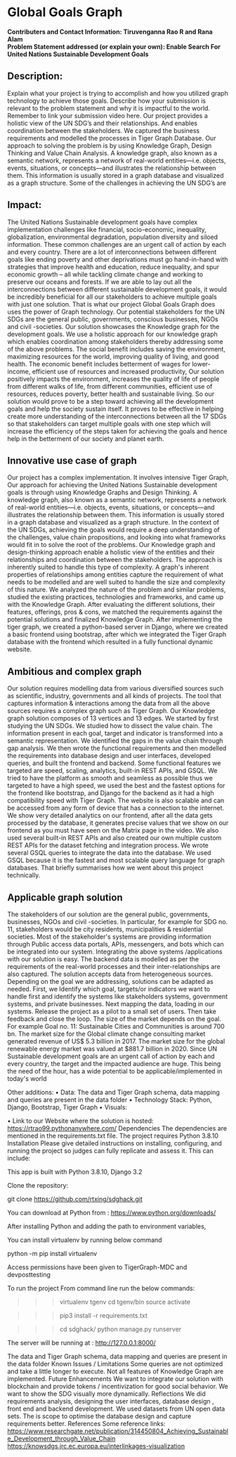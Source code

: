 # Global Goals Graph
**Contributers and Contact Information: Tiruvenganna Rao R and Rana Alam**
<br>
**Problem Statement addressed (or explain your own): Enable Search For United Nations Sustainable Development Goals**

## Description:
Explain what your project is trying to accomplish and how you utilized graph technology to achieve those goals. Describe how your submission is relevant to the problem statement and why it is impactful to the world. Remember to link your submission video here.
Our project provides a holistic view of the UN SDG’s and their relationships.
And enables coordination between the stakeholders.
We captured the business requirements and modelled the processes in Tiger Graph Database. Our approach to solving the problem is by using Knowledge Graph, Design Thinking and Value Chain Analysis.  A knowledge graph, also known as a semantic network, represents a network of real-world entities—i.e. objects, events, situations, or concepts—and illustrates the relationship between them. This information is usually stored in a graph database and visualized as a graph structure.
Some of the challenges in achieving the UN SDG’s are 

## Impact:
The United Nations Sustainable development goals have complex implementation challenges like financial, socio-economic, inequality, globalization, environmental degradation, population diversity and siloed information. These common challenges are an urgent call of action by each and every country. There are a lot of interconnections between different goals like ending poverty and other deprivations must go hand-in-hand with strategies that improve health and education, reduce inequality, and spur economic growth – all while tackling climate change and working to preserve our oceans and forests. If we are able to lay out all the interconnections between different sustainable development goals, it would be incredibly beneficial for all our stakeholders to achieve multiple goals with just one solution. That is what our project Global Goals Graph does uses the power of Graph technology. Our potential stakeholders for the UN SDGs are the general public, governments, conscious businesses, NGOs and civil -societies. Our solution showcases the Knowledge graph for the development goals. We use a holistic approach for our knowledge graph which enables coordination among stakeholders thereby addressing some of the above problems.
The social benefit includes saving the environment, maximizing resources for the world, improving quality of living, and good health. The economic benefit includes betterment of wages for lower-income, efficient use of resources and increased productivity, Our solution positively impacts the environment, increases the quality of life of people from different walks of life, from different communities, efficient use of resources, reduces poverty, better health and sustainable living. So our solution would prove to be a step toward achieving all the development goals and help the society sustain itself. It proves to be effective in helping create more understanding of the interconnections between all the 17 SDGs so that stakeholders can target multiple goals with one step which will increase the efficiency of the steps taken for achieving the goals and hence help in the betterment of our society and planet earth.

## Innovative use case of graph
Our project has a complex implementation. It involves intensive Tiger Graph, Our approach for achieving the United Nations Sustainable development goals is through using Knowledge Graphs and Design Thinking. A knowledge graph, also known as a semantic network, represents a network of real-world entities—i.e. objects, events, situations, or concepts—and illustrates the relationship between them. This information is usually stored in a graph database and visualized as a graph structure.
In the context of the UN SDGs, achieving the goals would require a deep understanding of the challenges, value chain propositions, and looking into what frameworks would fit in to solve the root of the problems. Our Knowledge graph and design-thinking approach enable a holistic view of the entities and their relationships and coordination between the stakeholders. The approach is inherently suited to handle this type of complexity.
A graph's inherent properties of relationships among entities capture the requirement of what needs to be modelled and are well suited to handle the size and complexity of this nature. We analyzed the nature of the problem and similar problems, studied the existing practices, technologies and frameworks, and came up with the Knowledge Graph. After evaluating the different solutions, their features, offerings, pros & cons, we matched the requirements against the potential solutions and finalized Knowledge Graph. After implementing the tiger graph, we created a python-based server in Django, where we created a basic frontend using bootstrap, after which we integrated the Tiger Graph database with the frontend which resulted in a fully functional dynamic website. 

## Ambitious and complex graph
Our solution requires modelling data from various diversified sources such as scientific, industry, governments and all kinds of projects. The tool that captures information & interactions among the data from all the above sources requires a complex graph such as Tiger Graph. Our Knowledge graph solution composes of 13 vertices and 13 edges. We started by first studying the UN SDGs. We studied how to dissect the value chain. The information present in each goal, target and indicator is transformed into a semantic representation. We identified the gaps in the value chain through gap analysis. We then wrote the functional requirements and then modelled the requirements into database design and user interfaces, developed queries, and built the frontend and backend.
Some functional features we targeted are speed, scaling, analytics, built-in REST APIs, and GSQL. We tried to have the platform as smooth and seamless as possible thus we targeted to have a high speed, we used the best and the fastest options for the frontend like bootstrap, and Django for the backend as it had a high compatibility speed with Tiger Graph. The website is also scalable and can be accessed from any form of device that has a connection to the internet. We show very detailed analytics on our frontend, after all the data gets processed by the database, it generates precise values that we show on our frontend as you must have seen on the Matrix page in the video. We also used several built-in REST APIs and also created our own multiple custom REST APIs for the dataset fetching and integration process. We wrote several GSQL queries to integrate the data into the database. We used GSQL because it is the fastest and most scalable query language for graph databases. That briefly summarises how we went about this project technically.

## Applicable graph solution
The stakeholders of our solution are the general public, governments, businesses, NGOs and civil -societies. In particular, for example for SDG no. 11, stakeholders would be city residents, municipalities & residential societies. Most of the stakeholder's systems are providing information through Public access data portals, APIs, messengers, and bots which can be integrated into our system. Integrating the above systems /applications with our solution is easy. The backend data is modelled as per the requirements of the real-world processes and their inter-relationships are also captured. The solution accepts data from heterogeneous sources. Depending on the goal we are addressing, solutions can be adapted as needed. First, we Identify which goal, targets/or indicators we want to handle first and identify the systems like stakeholders systems, government systems, and private businesses. Next mapping the data, loading in our systems. Release the project as a pilot to a small set of users. Then take feedback and close the loop.
The size of the market depends on the goal. For example Goal no. 11: Sustainable Cities and Communities is around 700 bn. The market size for the Global climate change consulting market generated revenue of US$ 5.3 billion in 2017. The market size for the global renewable energy market was valued at $881.7 billion in 2020. Since UN Sustainable development goals are an urgent call of action by each and every country, the target and the impacted audience are huge. This being the need of the hour, has a wide potential to be applicable/implemented in today's world

Other additions:
•	Data: The data and Tiger Graph schema, data mapping and queries are present in the data folder
•	Technology Stack: Python, Django, Bootstrap, Tiger Graph 
•	Visuals: 
       
•	Link to our Website where the solution is hosted:
https://rtrao99.pythonanywhere.com/ 
Dependencies
The dependencies are mentioned in the requirements.txt file.
The project requires Python 3.8.10
Installation
Please give detailed instructions on installing, configuring, and running the project so judges can fully replicate and assess it.
This can include:

This app is built with Python 3.8.10, Django 3.2

Clone the repository:

git clone https://github.com/rtxing/sdghack.git

You can download at Python from : https://www.python.org/downloads/

After installing Python and adding the path to environment variables,

You can install virtualenv by  running below command

python -m pip install virtualenv




Access permissions have been given to TigerGraph-MDC  and devposttesting

To run the project From command line run the below commands:

>>> virtualenv tgenv
>>> cd tgenv/bin
>>> source activate

>>> pip3 install -r requirements.txt

>>> cd sdghack/
>>> python manage.py runserver

The server will be running at : http://127.0.0.1:8000/

The data and Tiger Graph schema, data mapping and queries are present in the data folder 
Known Issues / Limitations
Some queries are not optimized and take a little longer to execute.
Not all features of Knowledge Graph are implemented.
Future Enhancements
 We want to integrate our solution with blockchain and provide tokens / incentivization for good social behavior.
We want to show the SDG visually more dynamically.
Reflections
We did requirements analysis, designing the user interfaces, database design , front end and backend development. We used datasets from UN open data sets. The is scope to optimise the database design and capture requirements better.
References
Some reference links:
https://www.researchgate.net/publication/314450804_Achieving_Sustainable_Development_through_Value_Chain
https://knowsdgs.jrc.ec.europa.eu/interlinkages-visualization



